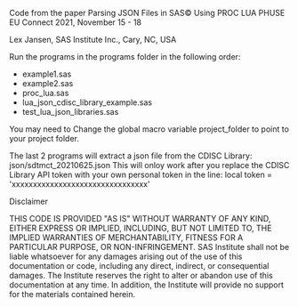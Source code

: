Code from the paper Parsing JSON Files in SAS© Using PROC LUA
PHUSE EU Connect 2021, November 15 - 18

Lex Jansen, SAS Institute Inc., Cary, NC, USA


Run the programs in the programs folder in the following order:

- example1.sas
- example2.sas
- proc_lua.sas
- lua_json_cdisc_library_example.sas
- test_lua_json_libraries.sas

You may need to Change the global macro variable project_folder to point to your project folder.

The last 2 programs will extract a json file from the CDISC Library: json/sdtmct_20210625.json
This will onloy work after you replace the CDISC Library API token with your own personal token in the line:
  local token = 'xxxxxxxxxxxxxxxxxxxxxxxxxxxxxxxx'
 


Disclaimer

THIS CODE IS PROVIDED "AS IS" WITHOUT WARRANTY OF
ANY KIND, EITHER EXPRESS OR IMPLIED, INCLUDING, BUT NOT LIMITED TO, THE IMPLIED
WARRANTIES OF MERCHANTABILITY, FITNESS FOR A PARTICULAR PURPOSE, OR
NON-INFRINGEMENT. SAS Institute shall not be liable whatsoever for any damages
arising out of the use of this documentation or code, including any direct,
indirect, or consequential damages. The Institute reserves the right to alter or
abandon use of this documentation at any time. In addition, the Institute will
provide no support for the materials contained herein.

